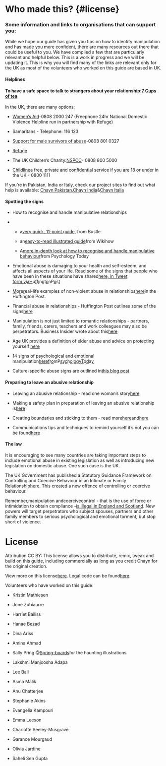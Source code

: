 # Who made this? {#license}

### Some information and links to organisations that can support you:

While we hope our guide has given you tips on how to identify manipulation and has made you more confident, there are many resources out there that could be useful to you. We have compiled a few that are particularly relevant and helpful below. This is a work in progress and we will be updating it. This is why you will find many of the links are relevant only for the UK as most of the volunteers who worked on this guide are based in UK.

#### Helplines

#### To have a safe space to talk to strangers about your relationship:[7 Cups of tea](https://www.7cups.com/)

In the UK, there are many options:

* [Women’s Aid](https://www.womensaid.org.uk/)-0808 2000 247 \(Freephone 24hr National Domestic Violence Helpline run in partnership with Refuge\)

* Samaritans - Telephone: 116 123

* [Support for male survivors of abuse](https://www.womensaid.org.uk/information-support/support-for-male-survivors/)-0808 801 0327

* [Refuge](http://www.refuge.org.uk/)

* The UK Children’s Charity:[NSPCC](https://www.nspcc.org.uk/preventing-abuse/child-abuse-and-neglect/emotional-abuse/)- 0808 800 5000

* [Childline](https://www.childline.org.uk/)a free, private and confidential service if you are 18 or under in the UK - 0800 1111



If you’re in Pakistan, India or Italy, check our project sites to find out what help is available: [Chayn Pakistan](http://chaynpakistan.org/),[Chayn India](http://chaynindia.com/)&[Chayn Italia](http://chaynitalia.org/)

#### Spotting the signs

* How to recognise and handle manipulative relationships

* * a[very quick, 11-point guide](https://www.bustle.com/articles/162103-11-signs-youre-being-manipulated-in-a-relationship-how-to-fix-it), from Bustle

  * an[easy-to-read illustrated guide](http://www.wikihow.com/Pick-Up-on-Manipulative-Behavior)from Wikihow

  * A[more in-depth look at how to recognise and handle manipulative behaviour](https://www.psychologytoday.com/blog/communication-success/201407/how-recognize-and-handle-manipulative-relationships)from Psychology Today



* Emotional abuse is damaging to your health and self-esteem, and affects all aspects of your life. Read some of the signs that people who have been in these situations have shared[here, in Tweet form,](http://www.huffingtonpost.com/entry/powerful-tweets-remind-us-how-damaging-emotional-abuse-can-be_us_57321187e4b0bc9cb048315e)[v](http://www.huffingtonpost.com/entry/powerful-tweets-remind-us-how-damaging-emotional-abuse-can-be_us_57321187e4b0bc9cb048315e)i[a](http://www.huffingtonpost.com/entry/powerful-tweets-remind-us-how-damaging-emotional-abuse-can-be_us_57321187e4b0bc9cb048315e)[H](http://www.huffingtonpost.com/entry/powerful-tweets-remind-us-how-damaging-emotional-abuse-can-be_us_57321187e4b0bc9cb048315e)u[f](http://www.huffingtonpost.com/entry/powerful-tweets-remind-us-how-damaging-emotional-abuse-can-be_us_57321187e4b0bc9cb048315e)f[i](http://www.huffingtonpost.com/entry/powerful-tweets-remind-us-how-damaging-emotional-abuse-can-be_us_57321187e4b0bc9cb048315e)n[g](http://www.huffingtonpost.com/entry/powerful-tweets-remind-us-how-damaging-emotional-abuse-can-be_us_57321187e4b0bc9cb048315e)t[o](http://www.huffingtonpost.com/entry/powerful-tweets-remind-us-how-damaging-emotional-abuse-can-be_us_57321187e4b0bc9cb048315e)nP[o](http://www.huffingtonpost.com/entry/powerful-tweets-remind-us-how-damaging-emotional-abuse-can-be_us_57321187e4b0bc9cb048315e)s[t](http://www.huffingtonpost.com/entry/powerful-tweets-remind-us-how-damaging-emotional-abuse-can-be_us_57321187e4b0bc9cb048315e)

* [M](http://www.huffingtonpost.com/entry/powerful-tweets-remind-us-how-damaging-emotional-abuse-can-be_us_57321187e4b0bc9cb048315e)o[r](http://www.huffingtonpost.com/entry/powerful-tweets-remind-us-how-damaging-emotional-abuse-can-be_us_57321187e4b0bc9cb048315e)e[r](http://www.huffingtonpost.com/entry/powerful-tweets-remind-us-how-damaging-emotional-abuse-can-be_us_57321187e4b0bc9cb048315e)eal-life examples of non-violent abuse in relationships[here](http://www.huffingtonpost.com/entry/powerful-tweets-remind-us-how-damaging-emotional-abuse-can-be_us_57321187e4b0bc9cb048315e)in the Huffington Post.

* Financial abuse in relationships - Huffington Post outlines some of the signs[here](http://www.huffingtonpost.com/ginger-dean/financial-abuse-6-signs-a_b_5627463.html)

* Manipulation is not just limited to romantic relationships - partners, family, friends, carers, teachers and work colleagues may also be perpetrators. Business Insider wrote about this[here](http://www.businessinsider.com/9-signs-youre-dealing-with-an-emotional-manipulator-2016-12?IR=T)

* Age UK provides a definition of elder abuse and advice on protecting yourself [here](http://www.ageuk.org.uk/health-wellbeing/relationships-and-family/protecting-yourself/what-is-elder-abuse/)

* 14 signs of psychological and emotional manipulation[here](https://www.psychologytoday.com/blog/communication-success/201510/14-signs-psychological-and-emotional-manipulation)[f](https://www.psychologytoday.com/blog/communication-success/201510/14-signs-psychological-and-emotional-manipulation)r[o](https://www.psychologytoday.com/blog/communication-success/201510/14-signs-psychological-and-emotional-manipulation)mP[s](https://www.psychologytoday.com/blog/communication-success/201510/14-signs-psychological-and-emotional-manipulation)y[c](https://www.psychologytoday.com/blog/communication-success/201510/14-signs-psychological-and-emotional-manipulation)h[o](https://www.psychologytoday.com/blog/communication-success/201510/14-signs-psychological-and-emotional-manipulation)l[o](https://www.psychologytoday.com/blog/communication-success/201510/14-signs-psychological-and-emotional-manipulation)g[y](https://www.psychologytoday.com/blog/communication-success/201510/14-signs-psychological-and-emotional-manipulation)[T](https://www.psychologytoday.com/blog/communication-success/201510/14-signs-psychological-and-emotional-manipulation)o[d](https://www.psychologytoday.com/blog/communication-success/201510/14-signs-psychological-and-emotional-manipulation)a[y](https://www.psychologytoday.com/blog/communication-success/201510/14-signs-psychological-and-emotional-manipulation)

* Culture-specific abuse signs are outlined in[this blog post](https://medium.com/@nidasheriff/manipulation-guilt-control-normal-in-indian-families-6a3860a8a969)



#### Preparing to leave an abusive relationship

* Leaving an abusive relationship - read one woman’s story[here](https://www.theguardian.com/commentisfree/2016/apr/28/i-had-the-courage-to-leave-an-abusive-relationship)

* Making a safety plan in preparation of leaving an abusive relationship is[here](https://www.womensaid.org.uk/the-survivors-handbook/making-a-safety-plan/)

* Creating boundaries and sticking to them - read more[here](http://verbalabusejournals.com/how-stop-abuse/setting-personal-boundaries/how-to-set-boundaries/)and[here](https://www.psychologytoday.com/blog/prescriptions-life/201304/if-you-set-boundary-expect-deal-anger)

* Communications tips and techniques to remind yourself it’s not you can be found[here](http://nipreston.com/publications/excerpts/How_to_Handle_FINAL_2006-SAMPLE.pdf)

#### The law

It is encouraging to see many countries are taking important steps to include emotional abuse in existing legislation as well as introducing new legislation on domestic abuse. One such case is the UK.



The UK Government has published a Statutory Guidance Framework on Controlling and Coercive Behaviour in an Intimate or Family Relationship[here](https://www.gov.uk/government/uploads/system/uploads/attachment_data/file/482528/Controlling_or_coercive_behaviour_-_statutory_guidance.pdf). This created a new offence of controlling or coercive behaviour.

Remember,manipulation andcoercivecontrol - that is the use of force or intimidation to obtain compliance -[is illegal in England and Scotland](https://www.gov.uk/government/news/coercive-or-controlling-behaviour-now-a-crime). New powers will target perpetrators who subject spouses, partners and other family members to serious psychological and emotional torment, but stop short of violence.



# License

Attribution CC BY: This license allows you to distribute, remix, tweak and build on this guide, including commercially as long as you credit Chayn for the original creation.



View more on this license[here](https://creativecommons.org/licenses/by/4.0/). Legal code can be found[here](https://creativecommons.org/licenses/by/4.0/legalcode).



Volunteers who have worked on this guide:

* Kristin Mathiesen

* Jone Zubiaurre

* Harriet Bailiss

* Hanae Bezad

* Dina Ariss

* Amina Ahmad

* Sally Pring @[Spring-boards](http://www.spring-boards.co.uk/)for the haunting illustrations

* Lakshmi Manjoosha Adapa

* Lee Ball

* Asma Malik

* Anu Chatterjee

* Stephanie Akins

* Evangelia Kampouri

* Emma Leeson

* Charlotte Seeley-Musgrave

* Garance Mourgaud

* Olivia Jardine

* Saheli Sen Gupta



  


